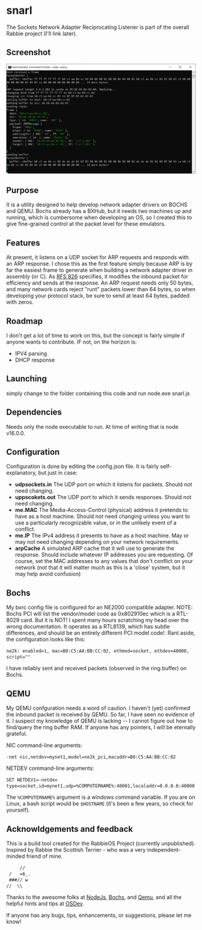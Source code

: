 # snarl
The Sockets Network Adapter Reciprocating Listener is part of the overall Rabbie project (I'll link later).  

## Screenshot
![screen shot of parsed bytes in ARP packet](https://github.com/0bOne/snarl/blob/main/snarl.png "Screenshot")

## Purpose
It is a utility designed to help develop network adapter drivers on BOCHS and QEMU.
Bochs already has a BXHub, but it needs two machines up and running, which is cumbersome when developing an OS, so I created this to give fine-grained control at the packet level for these emulators.

## Features
At present, it listens on a UDP socket for ARP requests and responds with an ARP  response.
I chose this as the first feature simply because ARP is by far the easiest frame to generate when building a network adapter driver in assembly (or C).
As [RFS 826](https://datatracker.ietf.org/doc/html/rfc826) specifies, it modifies the inbound packet for efficiency and sends at the response. An ARP request needs only 50 bytes, and many network cards reject "runt" packets lower than 64 bytes, so when developing your protocol stack, be sure to send at least 64 bytes, padded with zeros. 

## Roadmap
I don't get a lot of time to work on this, but the concept is fairly simple if anyone wants to contribute.  IF not, on the horizon is:
* IPV4 parsing
* DHCP response

## Launching
simply change to the folder containing this code and run
node.exe  snarl.js   

## Dependencies
Needs only the node executable to run. At time of writing that is node v16.0.0.  

## Configuration
Configuration is done by editing the config.json file. It is fairly self-explanatory, but just in case:
* **udpsockets.in**   The UDP port on which it listens for packets. Should not need changing.
* **uppscokets.out**  The UDP port to which it sends responses. Should not need changing.
* **me.MAC**          The Media-Access-Control (physical) address it pretends to have as a host machine. Should not need changing unless you want to use a particularly recognizable value, or in the unlikely event of a conflict.
* **me.IP**           The IPv4 address it presents to have as a host machine. May or may not need changing depending on your network requirements.
* **arpCache**        A simulated ARP cache that it will use to generate the response. Should include whatever IP addresses you are requesting.  Of course, set the MAC addresses to any values that don't conflict on your network (not that it will matter much as this is a 'close' system, but it may help avoid confusion)

## Bochs
My bxrc config file is configured for an NE2000 compatible adapter.
NOTE: Bochs PCI will list the vendor/model code as 0x802910ec which is a RTL-8029 card. But it is NOT!  I spent many hours scratching my head over the wrong documentation.  It operates as a RTL8139, which has subtle differences, and should be an entirely different PCI model code!. Rant aside, the configuration looks like this:
```
ne2k: enabled=1, mac=B0:C5:AA:BB:CC:02, ethmod=socket, ethdev=40000, script=""
```
I have reliably sent and received packets (observed in the ring buffer) on Bochs.

## QEMU
My QEMU confguration needs a word of caution.  I haven't (yet) confirmed the inbound packet is received by QEMU. So far, I have seen no evidence of it.  I suspect my knowledge of QEMU is lacking -- I cannot figure out how to find/query the ring buffer RAM.  If anyone has any pointers, I will be eternally grateful.

NIC command-line arguments:
```
-net nic,netdev=mynet1,model=ne2k_pci,macaddr=B0:C5:AA:BB:CC:02
```
NETDEV command-line arguments:
```
SET NETDEV1=-netdev type=socket,id=mynet1,udp=%COMPUTERNAME%:40001,localaddr=0.0.0.0:40000
```
The ```%COMPUTERNAME%``` argument is a windows command variable.  If you are on Linux, a bash script would be ```$HOSTNAME``` (it's been a few years, so check for yourself).


## Acknowldgements and feedback
This is a build tool created for the RabbieOS Project (currently unpublished). Inspired by Rabbie the Scottish Terrier - who was a very independent-minded friend of mine.
```
     //
 /   =6_.
 ###// w
//  \\
```

Thanks to the awesome folks at [NodeJs](https://nodejs.org/), [Bochs](https://bochs.sourceforge.io/), and [Qemu](https://www.qemu.org/), and all the helpful hints and tips at [OSDev](https://wiki.osdev.org/Main_Page).

If anyone has any bugs, tips, enhancements, or suggestions, please let me know!












